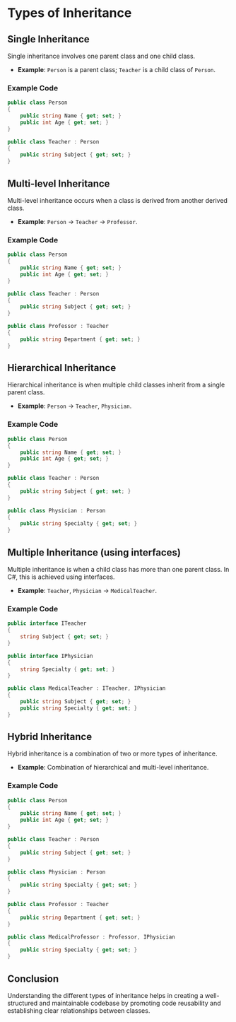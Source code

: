 
# Types of Inheritance

## Single Inheritance
Single inheritance involves one parent class and one child class. 
- **Example**: `Person` is a parent class; `Teacher` is a child class of `Person`.

### Example Code

```csharp
public class Person
{
    public string Name { get; set; }
    public int Age { get; set; }
}

public class Teacher : Person
{
    public string Subject { get; set; }
}
```

## Multi-level Inheritance
Multi-level inheritance occurs when a class is derived from another derived class.
- **Example**: `Person` -> `Teacher` -> `Professor`.

### Example Code

```csharp
public class Person
{
    public string Name { get; set; }
    public int Age { get; set; }
}

public class Teacher : Person
{
    public string Subject { get; set; }
}

public class Professor : Teacher
{
    public string Department { get; set; }
}
```

## Hierarchical Inheritance
Hierarchical inheritance is when multiple child classes inherit from a single parent class.
- **Example**: `Person` -> `Teacher`, `Physician`.

### Example Code

```csharp
public class Person
{
    public string Name { get; set; }
    public int Age { get; set; }
}

public class Teacher : Person
{
    public string Subject { get; set; }
}

public class Physician : Person
{
    public string Specialty { get; set; }
}
```

## Multiple Inheritance (using interfaces)
Multiple inheritance is when a child class has more than one parent class. In C#, this is achieved using interfaces.
- **Example**: `Teacher`, `Physician` -> `MedicalTeacher`.

### Example Code

```csharp
public interface ITeacher
{
    string Subject { get; set; }
}

public interface IPhysician
{
    string Specialty { get; set; }
}

public class MedicalTeacher : ITeacher, IPhysician
{
    public string Subject { get; set; }
    public string Specialty { get; set; }
}
```

## Hybrid Inheritance
Hybrid inheritance is a combination of two or more types of inheritance.
- **Example**: Combination of hierarchical and multi-level inheritance.

### Example Code

```csharp
public class Person
{
    public string Name { get; set; }
    public int Age { get; set; }
}

public class Teacher : Person
{
    public string Subject { get; set; }
}

public class Physician : Person
{
    public string Specialty { get; set; }
}

public class Professor : Teacher
{
    public string Department { get; set; }
}

public class MedicalProfessor : Professor, IPhysician
{
    public string Specialty { get; set; }
}
```

## Conclusion
Understanding the different types of inheritance helps in creating a well-structured and maintainable codebase by promoting code reusability and establishing clear relationships between classes.
